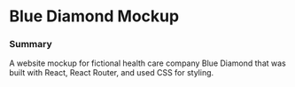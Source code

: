 # Blue Diamond Mockup

### Summary
A website mockup for fictional health care company Blue Diamond that was built with React, React Router, and used CSS for styling.


